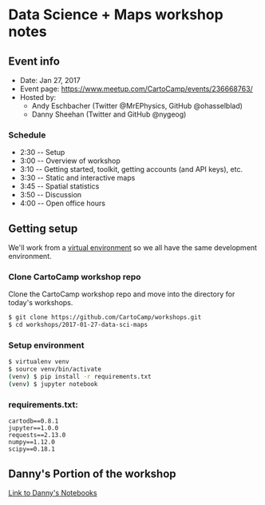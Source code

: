 # Data Science + Maps workshop notes

## Event info

*   Date: Jan 27, 2017
*   Event page: <https://www.meetup.com/CartoCamp/events/236668763/>
*   Hosted by:
    *   Andy Eschbacher (Twitter @MrEPhysics, GitHub @ohasselblad)
    *   Danny Sheehan (Twitter and GitHub @nygeog)

### Schedule

*   2:30 -- Setup
*   3:00 -- Overview of workshop
*   3:10 -- Getting started, toolkit, getting accounts (and API keys), etc.
*   3:30 -- Static and interactive maps
*   3:45 -- Spatial statistics
*   3:50 -- Discussion
*   4:00 -- Open office hours

## Getting setup

We'll work from a [virtual environment](http://docs.python-guide.org/en/latest/dev/virtualenvs/) so we all have the same development environment.

### Clone CartoCamp workshop repo

Clone the CartoCamp workshop repo and move into the directory for today's workshops.

```bash
$ git clone https://github.com/CartoCamp/workshops.git
$ cd workshops/2017-01-27-data-sci-maps
```

### Setup environment

```bash
$ virtualenv venv
$ source venv/bin/activate
(venv) $ pip install -r requirements.txt
(venv) $ jupyter notebook
```

### requirements.txt:

```text
cartodb==0.8.1
jupyter==1.0.0
requests==2.13.0
numpy==1.12.0
scipy==0.18.1
```

## Danny's Portion of the workshop
[Link to Danny's Notebooks](https://github.com/CartoDB/cartocamp/tree/master/20170127)
